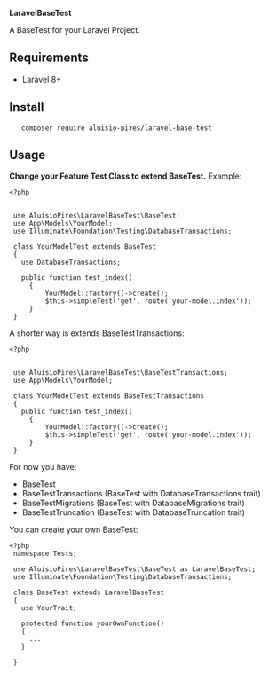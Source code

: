 **LaravelBaseTest**

A BaseTest for your Laravel Project.

## Requirements

- Laravel 8+

## Install
```
   composer require aluisio-pires/laravel-base-test
```

## Usage

**Change your Feature Test Class to extend BaseTest.**
Example:
   ```
   <?php


    use AluisioPires\LaravelBaseTest\BaseTest;
    use App\Models\YourModel;
    use Illuminate\Foundation\Testing\DatabaseTransactions;
    
    class YourModelTest extends BaseTest
    {
      use DatabaseTransactions;
    
      public function test_index()
        {
            YourModel::factory()->create();
            $this->simpleTest('get', route('your-model.index'));
        }
    }
   ```

A shorter way is extends BaseTestTransactions:
   ```
   <?php


    use AluisioPires\LaravelBaseTest\BaseTestTransactions;
    use App\Models\YourModel;
    
    class YourModelTest extends BaseTestTransactions
    {    
      public function test_index()
        {
            YourModel::factory()->create();
            $this->simpleTest('get', route('your-model.index'));
        }
    }
   ```
For now you have:
* BaseTest
* BaseTestTransactions (BaseTest with DatabaseTransactions trait)
* BaseTestMigrations (BaseTest with DatabaseMigrations trait)
* BaseTestTruncation (BaseTest with DatabaseTruncation trait)

You can create your own BaseTest:
   ```
   <?php
    namespace Tests;

    use AluisioPires\LaravelBaseTest\BaseTest as LaravelBaseTest;
    use Illuminate\Foundation\Testing\DatabaseTransactions;
    
    class BaseTest extends LaravelBaseTest
    {
      use YourTrait;

      protected function yourOwnFunction()
      {
        ...
      }
      
    }
   ```
